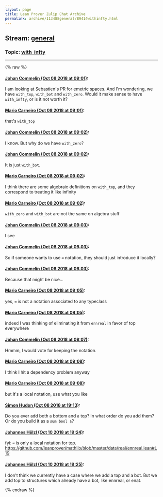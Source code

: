 ```yaml
---
layout: page
title: Lean Prover Zulip Chat Archive 
permalink: archive/113488general/89414withinfty.html
---
```


## Stream: [general](index.html)
### Topic: [with_infty](89414withinfty.html)

---


{% raw %}
#### [ Johan Commelin (Oct 08 2018 at 09:01)](https://leanprover.zulipchat.com/#narrow/stream/113488-general/topic/with_infty/near/135383943):
<p>I am looking at Sebastien's PR for emetric spaces. And I'm wondering, we have <code>with_top</code>, <code>with_bot</code> and <code>with_zero</code>. Would it make sense to have <code>with_infty</code>, or is it not worth it?</p>

#### [ Mario Carneiro (Oct 08 2018 at 09:01)](https://leanprover.zulipchat.com/#narrow/stream/113488-general/topic/with_infty/near/135383952):
<p>that's <code>with_top</code></p>

#### [ Johan Commelin (Oct 08 2018 at 09:02)](https://leanprover.zulipchat.com/#narrow/stream/113488-general/topic/with_infty/near/135383993):
<p>I know. But why do we have <code>with_zero</code>?</p>

#### [ Johan Commelin (Oct 08 2018 at 09:02)](https://leanprover.zulipchat.com/#narrow/stream/113488-general/topic/with_infty/near/135383994):
<p>It is just <code>with_bot</code>.</p>

#### [ Mario Carneiro (Oct 08 2018 at 09:02)](https://leanprover.zulipchat.com/#narrow/stream/113488-general/topic/with_infty/near/135383999):
<p>I think there are some algebraic definitions on <code>with_top</code>, and they correspond to treating it like infinity</p>

#### [ Mario Carneiro (Oct 08 2018 at 09:02)](https://leanprover.zulipchat.com/#narrow/stream/113488-general/topic/with_infty/near/135384003):
<p><code>with_zero</code> and <code>with_bot</code> are not the same on algebra stuff</p>

#### [ Johan Commelin (Oct 08 2018 at 09:03)](https://leanprover.zulipchat.com/#narrow/stream/113488-general/topic/with_infty/near/135384004):
<p>I see</p>

#### [ Johan Commelin (Oct 08 2018 at 09:03)](https://leanprover.zulipchat.com/#narrow/stream/113488-general/topic/with_infty/near/135384012):
<p>So if someone wants to use <code>∞</code> notation, they should just introduce it locally?</p>

#### [ Johan Commelin (Oct 08 2018 at 09:03)](https://leanprover.zulipchat.com/#narrow/stream/113488-general/topic/with_infty/near/135384016):
<p>Because that might be nice...</p>

#### [ Mario Carneiro (Oct 08 2018 at 09:05)](https://leanprover.zulipchat.com/#narrow/stream/113488-general/topic/with_infty/near/135384080):
<p>yes, <code>∞</code> is not a notation associated to any typeclass</p>

#### [ Mario Carneiro (Oct 08 2018 at 09:05)](https://leanprover.zulipchat.com/#narrow/stream/113488-general/topic/with_infty/near/135384086):
<p>indeed I was thinking of eliminating it from <code>ennreal</code> in favor of top everywhere</p>

#### [ Johan Commelin (Oct 08 2018 at 09:07)](https://leanprover.zulipchat.com/#narrow/stream/113488-general/topic/with_infty/near/135384152):
<p>Hmmm, I would vote for keeping the notation.</p>

#### [ Mario Carneiro (Oct 08 2018 at 09:08)](https://leanprover.zulipchat.com/#narrow/stream/113488-general/topic/with_infty/near/135384210):
<p>I think I hit a dependency problem anyway</p>

#### [ Mario Carneiro (Oct 08 2018 at 09:08)](https://leanprover.zulipchat.com/#narrow/stream/113488-general/topic/with_infty/near/135384216):
<p>but it's a local notation, use what you like</p>

#### [ Simon Hudon (Oct 08 2018 at 19:13)](https://leanprover.zulipchat.com/#narrow/stream/113488-general/topic/with_infty/near/135416708):
<p>Do you ever add both a bottom and a top? In what order do you add them? Or do you build it as a <code>sum bool a</code>?</p>

#### [ Johannes Hölzl (Oct 10 2018 at 19:24)](https://leanprover.zulipchat.com/#narrow/stream/113488-general/topic/with_infty/near/135555509):
<p>fyi: <code>∞</code> is only a local notation for top. <a href="https://github.com/leanprover/mathlib/blob/master/data/real/ennreal.lean#L19" target="_blank" title="https://github.com/leanprover/mathlib/blob/master/data/real/ennreal.lean#L19">https://github.com/leanprover/mathlib/blob/master/data/real/ennreal.lean#L19</a></p>

#### [ Johannes Hölzl (Oct 10 2018 at 19:25)](https://leanprover.zulipchat.com/#narrow/stream/113488-general/topic/with_infty/near/135555544):
<p>I don't think we currently have a case where we add a top and a bot. But we add top to structures which already have a bot, like ennreal, or enat.</p>


{% endraw %}
